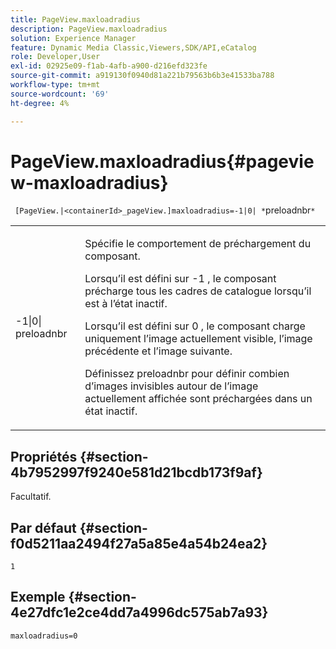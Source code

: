 ```yaml
---
title: PageView.maxloadradius
description: PageView.maxloadradius
solution: Experience Manager
feature: Dynamic Media Classic,Viewers,SDK/API,eCatalog
role: Developer,User
exl-id: 02925e09-f1ab-4afb-a900-d216efd323fe
source-git-commit: a919130f0940d81a221b79563b6b3e41533ba788
workflow-type: tm+mt
source-wordcount: '69'
ht-degree: 4%

---
```


# PageView.maxloadradius{#pageview-maxloadradius}

` [PageView.|<containerId>_pageView.]maxloadradius=-1|0| *`preloadnbr`*`

<table id="table_985ADD6C9BD04C629A84C9C625CCCFEB"> 
 <tbody> 
  <tr> 
   <td colname="col1"> <p><span class="codeph">-1|0|<span class="varname"> preloadnbr</span></span> </p> </td> 
   <td colname="col2"> <p>Spécifie le comportement de préchargement du composant. </p> <p>Lorsqu’il est défini sur <span class="codeph"> -1</span> , le composant précharge tous les cadres de catalogue lorsqu’il est à l’état inactif. </p> <p> Lorsqu’il est défini sur <span class="codeph"> 0</span> , le composant charge uniquement l’image actuellement visible, l’image précédente et l’image suivante. </p> <p>Définissez <span class="codeph"><span class="varname"> preloadnbr</span></span> pour définir combien d’images invisibles autour de l’image actuellement affichée sont préchargées dans un état inactif. </p> </td> 
  </tr> 
 </tbody> 
</table>

## Propriétés {#section-4b7952997f9240e581d21bcdb173f9af}

Facultatif.

## Par défaut {#section-f0d5211aa2494f27a5a85e4a54b24ea2}

`1`

## Exemple {#section-4e27dfc1e2ce4dd7a4996dc575ab7a93}

`maxloadradius=0`

